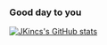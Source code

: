 ### Good day to you

[![JKincs's GitHub stats](https://github-readme-stats.vercel.app/api?username=jkincorperated)](https://github.com/anuraghazra/github-readme-stats)
